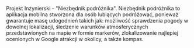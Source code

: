 Projekt Inżynierski - "Niezbędnik podróżnika".
Niezbędnik podróżnika to aplikacja mobilna stworzona dla osób lubiących podróżować, ponieważ gwarantuje masę udogodnień takich jak: możliwość sprawdzenia pogody w dowolnej lokalizacji, śledzenie warunków atmosferycznych przedstawionych na mapie w formie markerów, zlokalizowanie najlepiej ocenionych w Google atrakcji w okolicy, a także kompas.
